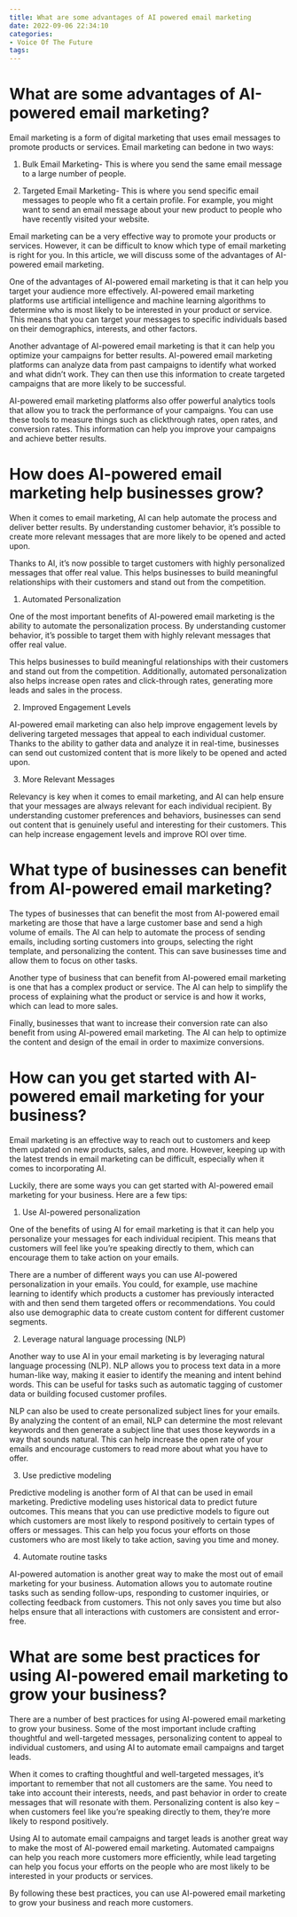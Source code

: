 ```yaml
---
title: What are some advantages of AI powered email marketing
date: 2022-09-06 22:34:10
categories:
- Voice Of The Future
tags:
---
```



#  What are some advantages of AI-powered email marketing?

Email marketing is a form of digital marketing that uses email messages to promote products or services. Email marketing can bedone in two ways:



1. Bulk Email Marketing- This is where you send the same email message to a large number of people.

2. Targeted Email Marketing- This is where you send specific email messages to people who fit a certain profile. For example, you might want to send an email message about your new product to people who have recently visited your website.

Email marketing can be a very effective way to promote your products or services. However, it can be difficult to know which type of email marketing is right for you. In this article, we will discuss some of the advantages of AI-powered email marketing.

One of the advantages of AI-powered email marketing is that it can help you target your audience more effectively. AI-powered email marketing platforms use artificial intelligence and machine learning algorithms to determine who is most likely to be interested in your product or service. This means that you can target your messages to specific individuals based on their demographics, interests, and other factors.

Another advantage of AI-powered email marketing is that it can help you optimize your campaigns for better results. AI-powered email marketing platforms can analyze data from past campaigns to identify what worked and what didn’t work. They can then use this information to create targeted campaigns that are more likely to be successful.

AI-powered email marketing platforms also offer powerful analytics tools that allow you to track the performance of your campaigns. You can use these tools to measure things such as clickthrough rates, open rates, and conversion rates. This information can help you improve your campaigns and achieve better results.

#  How does AI-powered email marketing help businesses grow?

When it comes to email marketing, AI can help automate the process and deliver better results. By understanding customer behavior, it’s possible to create more relevant messages that are more likely to be opened and acted upon.

Thanks to AI, it’s now possible to target customers with highly personalized messages that offer real value. This helps businesses to build meaningful relationships with their customers and stand out from the competition.

1) Automated Personalization

One of the most important benefits of AI-powered email marketing is the ability to automate the personalization process. By understanding customer behavior, it’s possible to target them with highly relevant messages that offer real value.

This helps businesses to build meaningful relationships with their customers and stand out from the competition. Additionally, automated personalization also helps increase open rates and click-through rates, generating more leads and sales in the process.

2) Improved Engagement Levels

AI-powered email marketing can also help improve engagement levels by delivering targeted messages that appeal to each individual customer. Thanks to the ability to gather data and analyze it in real-time, businesses can send out customized content that is more likely to be opened and acted upon.

3) More Relevant Messages

Relevancy is key when it comes to email marketing, and AI can help ensure that your messages are always relevant for each individual recipient. By understanding customer preferences and behaviors, businesses can send out content that is genuinely useful and interesting for their customers. This can help increase engagement levels and improve ROI over time.

#  What type of businesses can benefit from AI-powered email marketing?

The types of businesses that can benefit the most from AI-powered email marketing are those that have a large customer base and send a high volume of emails. The AI can help to automate the process of sending emails, including sorting customers into groups, selecting the right template, and personalizing the content. This can save businesses time and allow them to focus on other tasks.

Another type of business that can benefit from AI-powered email marketing is one that has a complex product or service. The AI can help to simplify the process of explaining what the product or service is and how it works, which can lead to more sales.

Finally, businesses that want to increase their conversion rate can also benefit from using AI-powered email marketing. The AI can help to optimize the content and design of the email in order to maximize conversions.

#  How can you get started with AI-powered email marketing for your business?

Email marketing is an effective way to reach out to customers and keep them updated on new products, sales, and more. However, keeping up with the latest trends in email marketing can be difficult, especially when it comes to incorporating AI.

Luckily, there are some ways you can get started with AI-powered email marketing for your business. Here are a few tips:

1) Use AI-powered personalization

One of the benefits of using AI for email marketing is that it can help you personalize your messages for each individual recipient. This means that customers will feel like you’re speaking directly to them, which can encourage them to take action on your emails.

There are a number of different ways you can use AI-powered personalization in your emails. You could, for example, use machine learning to identify which products a customer has previously interacted with and then send them targeted offers or recommendations. You could also use demographic data to create custom content for different customer segments.

2) Leverage natural language processing (NLP)

Another way to use AI in your email marketing is by leveraging natural language processing (NLP). NLP allows you to process text data in a more human-like way, making it easier to identify the meaning and intent behind words. This can be useful for tasks such as automatic tagging of customer data or building focused customer profiles.

NLP can also be used to create personalized subject lines for your emails. By analyzing the content of an email, NLP can determine the most relevant keywords and then generate a subject line that uses those keywords in a way that sounds natural. This can help increase the open rate of your emails and encourage customers to read more about what you have to offer.

3) Use predictive modeling

Predictive modeling is another form of AI that can be used in email marketing. Predictive modeling uses historical data to predict future outcomes. This means that you can use predictive models to figure out which customers are most likely to respond positively to certain types of offers or messages. This can help you focus your efforts on those customers who are most likely to take action, saving you time and money.

4) Automate routine tasks

AI-powered automation is another great way to make the most out of email marketing for your business. Automation allows you to automate routine tasks such as sending follow-ups, responding to customer inquiries, or collecting feedback from customers. This not only saves you time but also helps ensure that all interactions with customers are consistent and error-free.

#  What are some best practices for using AI-powered email marketing to grow your business?

There are a number of best practices for using AI-powered email marketing to grow your business. Some of the most important include crafting thoughtful and well-targeted messages, personalizing content to appeal to individual customers, and using AI to automate email campaigns and target leads.

When it comes to crafting thoughtful and well-targeted messages, it’s important to remember that not all customers are the same. You need to take into account their interests, needs, and past behavior in order to create messages that will resonate with them. Personalizing content is also key – when customers feel like you’re speaking directly to them, they’re more likely to respond positively.

Using AI to automate email campaigns and target leads is another great way to make the most of AI-powered email marketing. Automated campaigns can help you reach more customers more efficiently, while lead targeting can help you focus your efforts on the people who are most likely to be interested in your products or services.

By following these best practices, you can use AI-powered email marketing to grow your business and reach more customers.